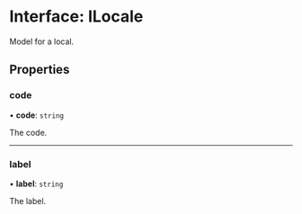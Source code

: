 # Interface: ILocale

Model for a local.

## Properties

### code

• **code**: `string`

The code.

___

### label

• **label**: `string`

The label.
